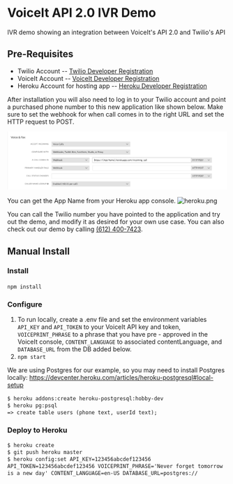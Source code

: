 # VoiceIt API 2.0 IVR Demo
IVR demo showing an integration between VoiceIt's API 2.0 and Twilio's API

## Pre-Requisites

- Twilio Account -- [Twilio Developer Registration](https://www.twilio.com/try-twilio)
- VoiceIt Account -- [VoiceIt Developer Registration](https://voiceit.io/signup)
- Heroku Account for hosting app -- [Heroku Developer Registration](https://signup.heroku.com)


After installation you will also need to log in to your Twilio account and point a purchased phone number to this new application like shown below. Make sure to set the webhook for when call comes in to the right URL and set the HTTP request to POST.

![PointTwilioNumber.png](PointTwilioNumber.png)

You can get the App Name from your Heroku app console.
![heroku.png](herokuconsole)

You can call the Twilio number you have pointed to the application and try out the demo, and modify it as desired for your own use case. You can also check out our demo by calling <a href="tel:1-612-400-7423">(612) 400-7423</a>.

## Manual Install

### Install
`npm install`

### Configure

1. To run locally, create a .env file and set the environment variables `API_KEY` and `API_TOKEN` to your VoiceIt API key and token, `VOICEPRINT_PHRASE` to a phrase that you have pre - approved in the VoiceIt console, `CONTENT_LANGUAGE` to associated contentLanguage, and `DATABASE_URL` from the DB added below.
2. `npm start`

We are using Postgres for our example, so you may need to install Postgres locally: https://devcenter.heroku.com/articles/heroku-postgresql#local-setup

    $ heroku addons:create heroku-postgresql:hobby-dev
    $ heroku pg:psql
    => create table users (phone text, userId text);


### Deploy to Heroku

    $ heroku create
    $ git push heroku master
    $ heroku config:set API_KEY=123456abcdef123456 API_TOKEN=123456abcdef123456 VOICEPRINT_PHRASE='Never forget tomorrow is a new day' CONTENT_LANGUAGE=en-US DATABASE_URL=postgres://
